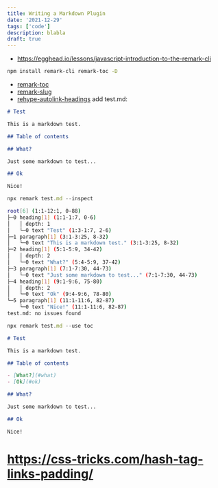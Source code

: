 ```yaml
---
title: Writing a Markdown Plugin
date: '2021-12-29'
tags: ['code']
description: blabla
draft: true
---
```


- https://egghead.io/lessons/javascript-introduction-to-the-remark-cli

```sh
npm install remark-cli remark-toc -D
```

- [remark-toc](https://github.com/remarkjs/remark-toc)
- [remark-slug](https://github.com/rehypejs/rehype-slug)
- [rehype-autolink-headings](https://github.com/rehypejs/rehype-autolink-headings#rehype-autolink-headings)
add test.md:

```md
# Test

This is a markdown test.

## Table of contents

## What?

Just some markdown to test...

## Ok

Nice!
```

```js
npx remark test.md --inspect
```

```sh
root[6] (1:1-12:1, 0-88)
├─0 heading[1] (1:1-1:7, 0-6)
│   │ depth: 1
│   └─0 text "Test" (1:3-1:7, 2-6)
├─1 paragraph[1] (3:1-3:25, 8-32)
│   └─0 text "This is a markdown test." (3:1-3:25, 8-32)
├─2 heading[1] (5:1-5:9, 34-42)
│   │ depth: 2
│   └─0 text "What?" (5:4-5:9, 37-42)
├─3 paragraph[1] (7:1-7:30, 44-73)
│   └─0 text "Just some markdown to test..." (7:1-7:30, 44-73)
├─4 heading[1] (9:1-9:6, 75-80)
│   │ depth: 2
│   └─0 text "Ok" (9:4-9:6, 78-80)
└─5 paragraph[1] (11:1-11:6, 82-87)
    └─0 text "Nice!" (11:1-11:6, 82-87)
test.md: no issues found
```

```js
npx remark test.md --use toc
```

```md
# Test

This is a markdown test.

## Table of contents

- [What?](#what)
- [Ok](#ok)

## What?

Just some markdown to test...

## Ok

Nice!
```

# https://css-tricks.com/hash-tag-links-padding/
